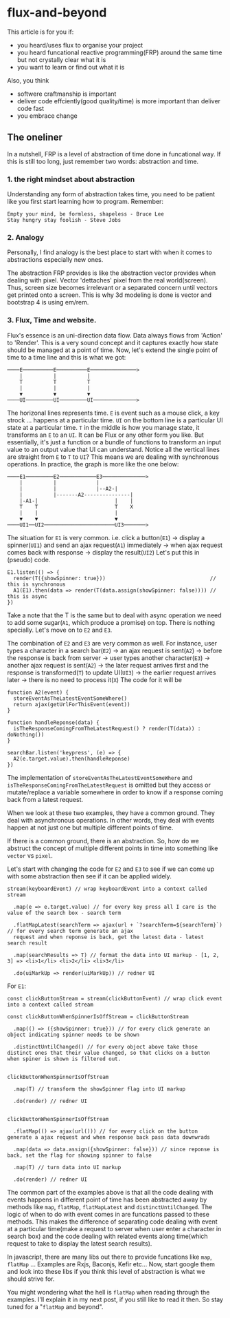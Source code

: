 # flux-and-beyond

This article is for you if:
- you heard/uses flux to organise your project
- you heard funcational reactive programming(FRP) around the same time but not crystally clear what it is
- you want to learn or find out what it is

Also, you think
- softwere craftmanship is important
- deliver code effciently(good quality/time) is more important than deliver code fast 
- you embrace change

## The oneliner
In a nutshell, FRP is a level of abstraction of time done in funcational way.
If this is still too long, just remember two words: abstraction and time.

### 1. the right mindset about abstraction
Understanding any form of abstraction takes time, you need to be patient like you first start learning how to program.
Remember:
``` 
Empty your mind, be formless, shapeless - Bruce Lee
Stay hungry stay foolish - Steve Jobs
```

### 2. Analogy
Personally, I find analogy is the best place to start with when it comes to abstractions especially new ones.

The abstraction FRP provides is like the abstraction vector provides when dealing with pixel. Vector 'dettaches' pixel from the real world(screen). Thus, screen size becomes irrelevant or a separated concern until vectors get printed onto a screen. This is why 3d modeling is done is vector and bootstrap 4 is using em/rem.

### 3. Flux, Time and website.
Flux's essence is an uni-direction data flow. Data always flows from 'Action' to 'Render'. This is a very sound concept and it captures exactly how state should be managed at a point of time. 
Now, let's extend the single point of time to a time line and this is what we got:
```
────E──────────E──────────E───────────────>
    |          |          |
    T          T          T
    |          |          |
    ▼          ▼          ▼
────UI─────────UI─────────UI──────────────>
```
The horizonal lines represents time. 
`E` is event such as a mouse click, a key strock ... happens at a particular time.
`UI` on the bottom line is a particular UI state at a particular time.
`T` in the middle is how you manage state, it transforms an `E` to an `UI`. It can be Flux or any other form you like. But essentially, it's just a function or a bundle of functions to transform an input value to an output value that UI can understand.
Notice all the vertical lines are straight from `E` to `T` to `UI`? This means we are dealing with synchronous operations.
In practice, the graph is more like the one below:
```
────E1─────────E2────────────E3──────────────>
    |          |             |
    |          |             |--A2-|
    |          |-------A2---------------|
    |-A1-|                         |    |
    T    T                         T    X
    |    |                         |    
    ▼    ▼                         ▼    
────UI1──UI2───────────────────────UI3───────>
```
The situation for `E1` is very common. i.e. click a button(`E1`) -> display a spinner(`UI1`) and send an ajax request(`A1`) immediately -> when ajax request comes back with response -> display the result(`UI2`)
Let's put this in (pseudo) code.
```
E1.listen(() => {
  render(T({showSpinner: true}))                                  // this is synchronous
  A1(E1).then(data => render(T(data.assign(showSpinner: false)))) // this is async
})                        
```
Take a note that the T is the same but to deal with async operation we need to add some sugar(`A1`, which produce a promise) on top. There is nothing specially. Let's move on to `E2` and `E3`.

The combination of `E2` and `E3` are very common as well. For instance, user types a character in a search bar(`E2`) -> an ajax request is sent(`A2`) -> before the response is back from server -> user types another character(`E3`) -> another ajax request is sent(`A2`) -> the later request arrives first and the response is transformed(`T`) to update UI(`UI3`) -> the earlier request arrives later -> there is no need to process it(`X`)
The code for it will be
```
function A2(event) {
  storeEventAsTheLatestEventSomeWhere()
  return ajax(getUrlForThisEvent(event))
}

function handleReponse(data) {
  isTheResponseComingFromTheLatestRequest() ? render(T(data)) : doNothing())
}

searchBar.listen('keypress', (e) => {
  A2(e.target.value).then(handleReponse)
})
```
The implementation of `storeEventAsTheLatestEventSomeWhere` and `isTheResponseComingFromTheLatestRequest` is omitted but they access or mutate/replace a variable somewhere in order to know if a response coming back from a latest request.

When we look at these two examples, they have a common ground. They deal with asynchronous operations. In other words, they deal with events happen at not just one but multiple different points of time.

If there is a common ground, there is an abstraction. So, how do we abstruct the concept of multiple different points in time into something like `vector` vs `pixel`.

Let's start with changing the code for `E2` and `E3` to see if we can come up with some abstraction then see if it can be applied widely.
```
stream(keyboardEvent) // wrap keyboardEvent into a context called stream

  .map(e => e.target.value) // for every key press all I care is the value of the search box - search term
  
  .flatMapLatest(searchTerm => ajax(url + `?searchTerm=${searchTerm}`) // for every search term generate an ajax
  request and when reponse is back, get the latest data - latest search result
  
  .map(searchResults => T) // format the data into UI markup - [1, 2, 3] => <li>1</li> <li>2</li> <li>3</li>
  
  .do(uiMarkUp => render(uiMarkUp)) // redner UI
```
For `E1`:
```
const clickButtonStream = stream(clickButtonEvent) // wrap click event into a context called stream

const clickButtonWhenSpinnerIsOffStream = clickButtonStream

  .map(() => ({showSpinner: true})) // for every click generate an object indicating spinner needs to be shown
  
  .distinctUntilChanged() // for every object above take those distinct ones that their value changed, so that clicks on a button when spiner is shown is filtered out.
  

clickButtonWhenSpinnerIsOffStream  

  .map(T) // transform the showSpinner flag into UI markup
  
  .do(render) // redner UI
  
  
clickButtonWhenSpinnerIsOffStream

  .flatMap(() => ajax(url())) // for every click on the button generate a ajax request and when response back pass data downwrads
  
  .map(data => data.assign({showSpinner: false})) // since reponse is back, set the flag for showing spinner to false

  .map(T) // turn data into UI markup

  .do(render) // redner UI
```

The common part of the examples above is that all the code dealing with events happens in different point of time has been abstracted away by methods like `map`, `flatMap`, `flatMapLatest` and `distinctUntilChanged`. The logic of when to do with event comes in are funcations passed to these methods. This makes the difference of separating code dealing with event at a particular time(make a request to server when user enter a character in search box) and the code dealing with related events along time(which request to take to display the latest search results).

In javascript, there are many libs out there to provide funcations like `map`, `flatMap` ...
Examples are Rxjs, Baconjs, Kefir etc...
Now, start google them and look into these libs if you think this level of abstraction is what we should strive for.

You might wondering what the hell is `flatMap` when reading through the examples. I'll explain it in my next post, if you still like to read it then. So stay tuned for a "`flatMap` and beyond".
